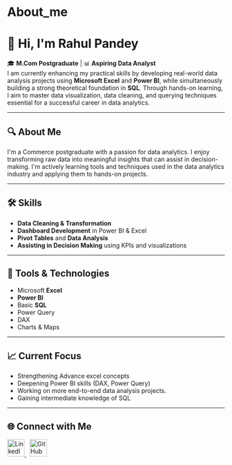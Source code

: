 # About_me
# 👋 Hi, I'm Rahul Pandey

🎓 **M.Com Postgraduate** | 📊 **Aspiring Data Analyst**  
I am currently enhancing my practical skills by developing real-world data analysis projects using **Microsoft Excel** and **Power BI**, while simultaneously building a strong theoretical foundation in **SQL**. Through hands-on learning, I aim to master data visualization, data cleaning, and querying techniques essential for a successful career in data analytics.

---

## 🔍 About Me

I'm a Commerce postgraduate with a passion for data analytics. I enjoy transforming raw data into meaningful insights that can assist in decision-making. I'm actively learning tools and techniques used in the data analytics industry and applying them to hands-on projects.

---

## 🛠️ Skills

- **Data Cleaning & Transformation**
- **Dashboard Development** in Power BI & Excel
- **Pivot Tables** and **Data Analysis**
- **Assisting in Decision Making** using KPIs and visualizations

---

## 🧠 Tools & Technologies

- Microsoft **Excel**
- **Power BI**
- Basic **SQL** 
- Power Query
- DAX
- Charts & Maps

---

## 📈 Current Focus

- Strengthening Advance excel concepts
- Deepening Power BI skills (DAX, Power Query)
- Working on more end-to-end data analysis projects.
- Gaining intermediate knowledge of SQL

---

## 🌐 Connect with Me

<p>
  <a href="https://www.linkedin.com/in/rahul-pandey-42110b122/">
    <img src="https://cdn.jsdelivr.net/gh/devicons/devicon/icons/linkedin/linkedin-original.svg" alt="LinkedIn" width="40" height="40"/>
  </a>
  &nbsp;
  <a href="https://github.com/RAHULPANDEY-6">
    <img src="https://cdn.jsdelivr.net/gh/devicons/devicon/icons/github/github-original.svg" alt="GitHub" width="40" height="40"/>
  </a>
</p>

